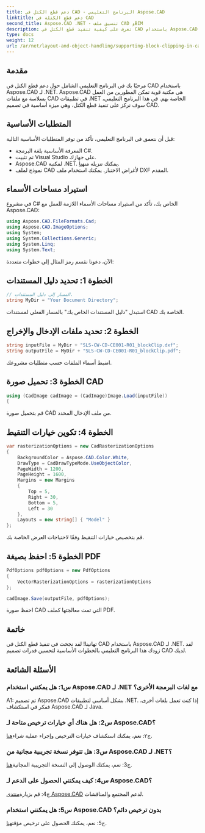 ```yaml
---
title: دعم قطع الكتل في CAD - البرنامج التعليمي Aspose.CAD
linktitle: دعم قطع الكتلة في CAD
second_title: Aspose.CAD .NET - تنسيق ملف CAD وBIM
description: تعرف على كيفية تنفيذ قطع الكتل في CAD باستخدام Aspose.CAD لـ .NET. عزز قدرات التصميم لديك من خلال هذا البرنامج التعليمي خطوة بخطوة.
type: docs
weight: 12
url: /ar/net/layout-and-object-handling/supporting-block-clipping-in-cad/
---
```

## مقدمة

مرحبًا بك في البرنامج التعليمي الشامل حول دعم قطع الكتل في CAD باستخدام Aspose.CAD لـ .NET. Aspose.CAD هي مكتبة قوية تمكن المطورين من العمل بسلاسة مع ملفات CAD في تطبيقات .NET الخاصة بهم. في هذا البرنامج التعليمي، سوف نركز على تنفيذ قطع الكتل، وهي ميزة أساسية في تصميم CAD.

## المتطلبات الأساسية

قبل أن نتعمق في البرنامج التعليمي، تأكد من توفر المتطلبات الأساسية التالية:

- المعرفة الأساسية بلغة البرمجة C#.
- تم تثبيت Visual Studio على جهازك.
-  Aspose.CAD لمكتبة .NET. يمكنك تنزيله من[هنا](https://releases.aspose.com/cad/net/).
- نموذج لملف CAD لأغراض الاختبار. يمكنك استخدام ملف DXF المقدم.

## استيراد مساحات الأسماء

في مشروع C# الخاص بك، تأكد من استيراد مساحات الأسماء اللازمة للعمل مع Aspose.CAD:

```csharp
using Aspose.CAD.FileFormats.Cad;
using Aspose.CAD.ImageOptions;
using System;
using System.Collections.Generic;
using System.Linq;
using System.Text;
```

الآن، دعونا نقسم رمز المثال إلى خطوات متعددة:

## الخطوة 1: تحديد دليل المستندات

```csharp
// المسار إلى دليل المستندات.
string MyDir = "Your Document Directory";
```

استبدل "دليل المستندات الخاص بك" بالمسار الفعلي لمستندات CAD الخاصة بك.

## الخطوة 2: تحديد ملفات الإدخال والإخراج

```csharp
string inputFile = MyDir + "SLS-CW-CD-CE001-R01_blockClip.dxf";
string outputFile = MyDir + "SLS-CW-CD-CE001-R01_blockClip.pdf";
```

اضبط أسماء الملفات حسب متطلبات مشروعك.

## الخطوة 3: تحميل صورة CAD

```csharp
using (CadImage cadImage = (CadImage)Image.Load(inputFile))
{
```

قم بتحميل صورة CAD من ملف الإدخال المحدد.

## الخطوة 4: تكوين خيارات التنقيط

```csharp
var rasterizationOptions = new CadRasterizationOptions
{
    BackgroundColor = Aspose.CAD.Color.White,
    DrawType = CadDrawTypeMode.UseObjectColor,
    PageWidth = 1200,
    PageHeight = 1600,
    Margins = new Margins
    {
        Top = 5,
        Right = 30,
        Bottom = 5,
        Left = 30
    },
    Layouts = new string[] { "Model" }
};
```

قم بتخصيص خيارات التنقيط وفقًا لاحتياجات العرض الخاصة بك.

## الخطوة 5: احفظ بصيغة PDF

```csharp
PdfOptions pdfOptions = new PdfOptions
{
    VectorRasterizationOptions = rasterizationOptions
};

cadImage.Save(outputFile, pdfOptions);
```

احفظ صورة CAD التي تمت معالجتها كملف PDF.

## خاتمة

تهانينا! لقد نجحت في تنفيذ قطع الكتل في CAD باستخدام Aspose.CAD لـ .NET. لقد زودك هذا البرنامج التعليمي بالخطوات الأساسية لتحسين قدرات تصميم CAD لديك.

## الأسئلة الشائعة

### س1: هل يمكنني استخدام Aspose.CAD لـ .NET مع لغات البرمجة الأخرى؟

A1: تم تصميم Aspose.CAD بشكل أساسي لتطبيقات .NET. إذا كنت تعمل بلغات أخرى، ففكر في استكشاف Aspose.CAD لـ Java.

### س2: هل هناك أي خيارات ترخيص متاحة لـ Aspose.CAD؟

 ج٢: نعم، يمكنك استكشاف خيارات الترخيص وإجراء عملية شراء[هنا](https://purchase.aspose.com/buy).

### س3: هل تتوفر نسخة تجريبية مجانية من Aspose.CAD لـ .NET؟

 ج3: نعم، يمكنك الوصول إلى النسخة التجريبية المجانية[هنا](https://releases.aspose.com/).

### س4: كيف يمكنني الحصول على الدعم لـ Aspose.CAD؟

 ج4: قم بزيارة[منتدى Aspose.CAD](https://forum.aspose.com/c/cad/19) لدعم المجتمع والمناقشات.

### س5: هل يمكنني استخدام Aspose.CAD بدون ترخيص دائم؟

 ج5: نعم، يمكنك الحصول على ترخيص مؤقت[هنا](https://purchase.aspose.com/temporary-license/).